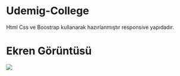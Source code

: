 <h1> Udemig-College</h1>

Html Css ve Boostrap kullanarak hazırlanmıştır responsive yapıdadır.

<h1>Ekren Görüntüsü</h1>

![](udemig-college-gif)